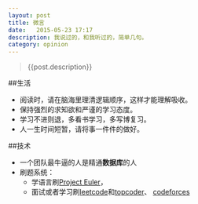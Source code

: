 ```yaml
---
layout: post
title: 微言
date:   2015-05-23 17:17
description: 我说过的，和我听过的，简单几句。
category: opinion
---
```


<!-- 2015-05-23-微言.md -->
>   {{post.description}}

##生活

* 阅读时，请在脑海里理清逻辑顺序，这样才能理解吸收。
* 保持强烈的求知欲和严谨的学习态度。
* 学习不进则退，多看书学习，多写博复习。
* 人一生时间短暂，请将事一件件的做好。



##技术

* 一个团队最牛逼的人是精通**数据库**的人
* 刷题系统：
    - 学语言刷[Project Euler](https://projecteuler.net/)，
    - 面试或者学习刷[leetcode](https://leetcode.com/)和[topcoder](http://www.topcoder.com/)、 [codeforces](http://codeforces.com/)